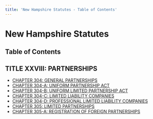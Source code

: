 ```yaml
---
title: 'New Hampshire Statutes - Table of Contents'
---
```


New Hampshire Statutes
======================

Table of Contents
-----------------

TITLE XXVIII: PARTNERSHIPS
--------------------------

-   [CHAPTER 304: GENERAL PARTNERSHIPS](304.html)
-   [CHAPTER 304-A: UNIFORM PARTNERSHIP ACT](304-A.html)
-   [CHAPTER 304-B: UNIFORM LIMITED PARTNERSHIP ACT](304-B.html)
-   [CHAPTER 304-C: LIMITED LIABILITY COMPANIES](304-C.html)
-   [CHAPTER 304-D: PROFESSIONAL LIMITED LIABILITY COMPANIES](304-D.html)
-   [CHAPTER 305: LIMITED PARTNERSHIPS](305.html)
-   [CHAPTER 305-A: REGISTRATION OF FOREIGN PARTNERSHIPS](305-A.html)
